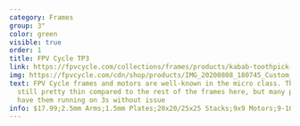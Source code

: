 ```yaml
---
category: Frames
group: 3"
color: green
visible: true
order: 1
title: FPV Cycle TP3
link: https://fpvcycle.com/collections/frames/products/kabab-toothpick-3-tp3-frame
img: https://fpvcycle.com/cdn/shop/products/IMG_20200808_180745_Custom_02dff593-a158-4f1b-a873-afeb81593d39_720x.jpg?v=1605654162
text: FPV Cycle frames and motors are well-known in the micro class. The TP3 is
  still pretty thin compared to the rest of the frames here, but many people
  have them running on 3s without issue
info: $17.99;2.5mm Arms;1.5mm Plates;20x20/25x25 Stacks;9x9 Motors;9-10g
---
```

